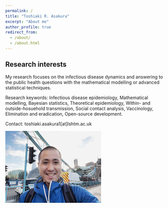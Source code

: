 ```yaml
---
permalink: /
title: "Toshiaki R. Asakura"
excerpt: "About me"
author_profile: true
redirect_from: 
  - /about/
  - /about.html
---
```


## Research interests
My research focuses on the infectious disease dynamics and answering to the public health questions with the mathematical modelling or advanced statistical techniques. 

Research keywords: Infectious disease epidemiology, Mathematical modelling, Bayesian statistics, Theoretical epidemiology, Within- and outside-hosuehold transmission, Social contact analysis, Vaccinology, Elimination and eradication, Open-source development.

Contact: toshiaki.asakura1[at]lshtm.ac.uk 


<img src="/images/profile_my_face.png" width="300">

